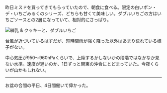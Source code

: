 昨日ミスドを買ってきてもらっていたので、朝食に食べる。限定の白いポン・デ・いちごみるくのシリーズ、どちらも甘くて美味しい。ダブルいちごの方はいちごソースとの2層になっていて、相対的にさっぱり。

![練乳 & クッキーと、ダブルいちご](https://photos.old.apkas.net/medium/202408/20240816-080028.webp)

台風が近づいているはずだが、短時間雨が強く降った以外はあまり荒れている様子がない。

中心気圧が950〜960hPaくらいで、上陸するかしないかの段階ではなかなか見ない水準。速度が遅いのか、1日ずっと関東の沖合にとどまっていた。今夜くらいが山かもしれない。

---

お盆の合間の平日、4日間働いて偉かった。
